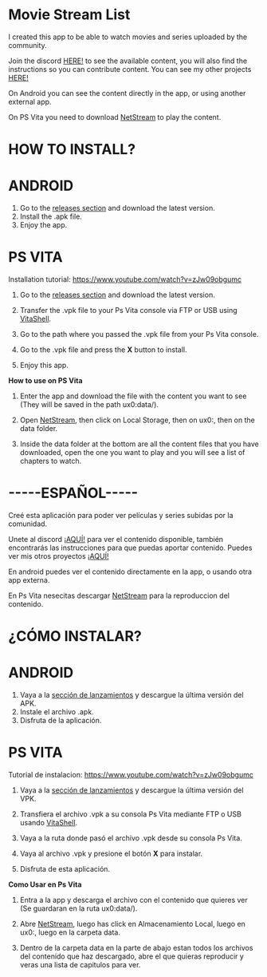 # **Movie Stream List**

I created this app to be able to watch movies and series uploaded by the community.

Join the discord [HERE!](https://discord.gg/2fYApbu) to see the available content, you will also find the instructions so you can contribute content.
You can see my other projects [HERE!](https://sites.google.com/view/vegettosandev/main)

On Android you can see the content directly in the app, or using another external app.

On PS Vita you need to download [NetStream](https://github.com/GrapheneCt/NetStream/releases) to play the content.

# **HOW TO INSTALL?**

# **ANDROID**

1) Go to the [releases section](https://github.com/VegettoSan/MovieStreamList/releases) and download the latest version.
2) Install the .apk file.
3) Enjoy the app.

# **PS VITA**

Installation tutorial: https://www.youtube.com/watch?v=zJw09obgumc

1) Go to the [releases section](https://github.com/VegettoSan/MovieStreamList/releases) and download the latest version.

2) Transfer the .vpk file to your Ps Vita console via FTP or USB using [VitaShell](https://github.com/TheOfficialFloW/VitaShell/releases).

3) Go to the path where you passed the .vpk file from your Ps Vita console.

4) Go to the .vpk file and press the **X** button to install.

5) Enjoy this app.

**How to use on PS Vita**


1) Enter the app and download the file with the content you want to see (They will be saved in the path ux0:data/).

2) Open [NetStream](https://github.com/GrapheneCt/NetStream/releases), then click on Local Storage, then on ux0:, then on the data folder.

3) Inside the data folder at the bottom are all the content files that you have downloaded, open the one you want to play and you will see a list of chapters to watch.


# **-----ESPAÑOL-----**

Creé esta aplicación para poder ver películas y series subidas por la comunidad.

Unete al discord [¡AQUÍ!](https://discord.gg/2fYApbu) para ver el contenido disponible, también encontrarás las instrucciones para que puedas aportar contenido.
Puedes ver mis otros proyectos [¡AQUÍ!](https://sites.google.com/view/vegettosandev/main)

En android puedes ver el contenido directamente en la app, o usando otra app externa.

En Ps Vita nesecitas descargar [NetStream](https://github.com/GrapheneCt/NetStream/releases) para la reproduccion del contenido.

# **¿CÓMO INSTALAR?**

# **ANDROID**

1) Vaya a la [sección de lanzamientos](https://github.com/VegettoSan/MovieStreamList/releases) y descargue la última versión del APK.
2) Instale el archivo .apk.
3) Disfruta de la aplicación.

# **PS VITA**

Tutorial de instalacion: https://www.youtube.com/watch?v=zJw09obgumc

1) Vaya a la [sección de lanzamientos](https://github.com/VegettoSan/MovieStreamList/releases) y descargue la última versión del VPK.

2) Transfiera el archivo .vpk a su consola Ps Vita mediante FTP o USB usando [VitaShell](https://github.com/TheOfficialFloW/VitaShell/releases).

3) Vaya a la ruta donde pasó el archivo .vpk desde su consola Ps Vita.

4) Vaya al archivo .vpk y presione el botón **X** para instalar.

5) Disfruta de esta aplicación.

**Como Usar en Ps Vita**


1) Entra a la app y descarga el archivo con el contenido que quieres ver (Se guardaran en la ruta ux0:data/).

2) Abre [NetStream](https://github.com/GrapheneCt/NetStream/releases), luego has click en Almacenamiento Local, luego en ux0:, luego en la carpeta data.

3) Dentro de la carpeta data en la parte de abajo estan todos los archivos del contenido que haz descargado, abre el que quieras reproducir y veras una lista de capitulos para ver.